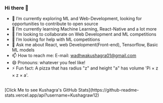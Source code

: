 ### Hi there 👋

<!--
**Kushagraw12/Kushagraw12** is a ✨ _special_ ✨ repository because its `README.md` (this file) appears on your GitHub profile.

Here are some ideas to get you started:
-->

- 🔭 I’m currently exploring ML and Web-Development, looking for opportunities to contribute to open source
- 🌱 I’m currently learning Machine Learning, React-Native and a lot more
- 👯 I’m looking to collaborate on Web Development and ML competitions
- 🤔 I’m looking for help with ML competitions
- 💬 Ask me about React, web Development(Front-end), Tensorflow, Basic ML models
- 📫 How to reach me: E-mail: wadhwakushagra01@gmail.com
- 😄 Pronouns: whatever you feel like!
- ⚡ Fun fact: A pizza that has radius "z" and height "a" has volume 'Pi × z × z × a'. 
<br />
[Click Me to see Kushagra's GitHub Stats](https://github-readme-stats.vercel.app/api?username=Kushagraw12)
